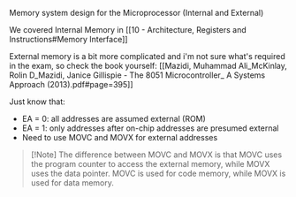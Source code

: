 Memory system design for the Microprocessor (Internal and External)

We covered Internal Memory in [[10 - Architecture, Registers and Instructions#Memory Interface]]

External memory is a bit more complicated and i'm not sure what's required in the exam, so check the book yourself: [[Mazidi, Muhammad Ali_McKinlay, Rolin D_Mazidi, Janice Gillispie - The 8051 Microcontroller_ A Systems Approach (2013).pdf#page=395]]

Just know that:

- EA = 0: all addresses are assumed external (ROM)
- EA = 1: only addresses after on-chip addresses are presumed external
- Need to use MOVC and MOVX for external addresses

> [!Note] The difference between MOVC and MOVX is that MOVC uses the program counter to access the external memory, while MOVX uses the data pointer.
> MOVC is used for code memory, while MOVX is used for data memory.
